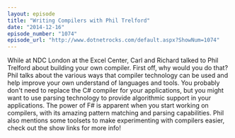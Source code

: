 ```yaml
---
layout: episode
title: "Writing Compilers with Phil Trelford"
date: "2014-12-16"
episode_number: "1074"
episode_url: "http://www.dotnetrocks.com/default.aspx?ShowNum=1074"
---
```


While at NDC London at the Excel Center, Carl and Richard talked to Phil Trelford about building your own compiler. First off, why would you do that? Phil talks about the various ways that compiler technology can be used and help improve your own understand of languages and tools. You probably don't need to replace the C# compiler for your applications, but you might want to use parsing technology to provide algorithmic support in your applications. The power of F# is apparent when you start working on compilers, with its amazing pattern matching and parsing capabilities. Phil also mentions some toolsets to make experimenting with compilers easier, check out the show links for more info!
